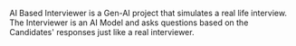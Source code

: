 AI Based Interviewer is a Gen-AI project that simulates a real life interview. The Interviewer is an AI Model and asks questions based on the Candidates' responses just like a real interviewer.

